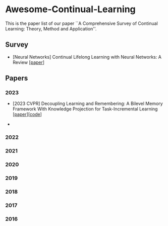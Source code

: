 # Awesome-Continual-Learning

This is the paper list of our paper ``A Comprehensive Survey of Continual Learning: Theory, Method and Application''.


## Survey

- <a name="todo"></a> [Neural Networks] Continual Lifelong Learning with Neural Networks: A Review [[paper](https://arxiv.org/abs/1802.07569)]

## Papers

### 2023

- <a name="todo"></a> [2023 CVPR] Decoupling Learning and Remembering: A Bilevel Memory Framework With Knowledge Projection for Task-Incremental Learning [[paper](https://openaccess.thecvf.com/content/CVPR2023/html/Sun_Decoupling_Learning_and_Remembering_A_Bilevel_Memory_Framework_With_Knowledge_CVPR_2023_paper.html)][[code](https://github.com/SunWenJu123/BMKP)]

- 
### 2022

### 2021

### 2020

### 2019

### 2018

### 2017

### 2016

